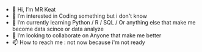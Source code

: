 - 👋 Hi, I’m MR Keat 
- 👀 I’m interested in Coding something but i don't know 
- 🌱 I’m currently learning Python / R / SQL / Or anything else that make me become data scince or data analyze 
- 💞️ I’m looking to collaborate on Anyone that make me better 
- 📫 How to reach me : not now because i'm not ready

<!---
MRnhommm/MRnhommm is a ✨ special ✨ repository because its `README.md` (this file) appears on your GitHub profile.
You can click the Preview link to take a look at your changes.
--->
